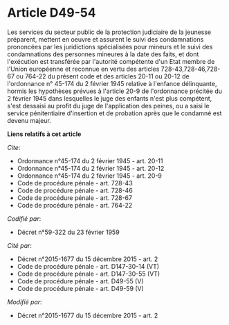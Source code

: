# Article D49-54

Les services du secteur public de la protection judiciaire de la jeunesse préparent, mettent en oeuvre et assurent le suivi
des condamnations prononcées par les juridictions spécialisées pour mineurs et le suivi des condamnations des personnes
mineures à la date des faits, et dont l'exécution est transférée par l'autorité compétente d'un Etat membre de l'Union
européenne et reconnue en vertu des articles 728-43,728-46,728-67 ou 764-22 du présent code et des articles 20-11 ou 20-12 de
l'ordonnance n° 45-174 du 2 février 1945 relative à l'enfance délinquante, hormis les hypothèses prévues à l'article 20-9 de
l'ordonnance précitée du 2 février 1945 dans lesquelles le juge des enfants n'est plus compétent, s'est dessaisi au profit du
juge de l'application des peines, ou a saisi le service pénitentiaire d'insertion et de probation après que le condamné est
devenu majeur.

**Liens relatifs à cet article**

_Cite_:

  - Ordonnance n°45-174 du 2 février 1945 - art. 20-11
  - Ordonnance n°45-174 du 2 février 1945 - art. 20-12
  - Ordonnance n°45-174 du 2 février 1945 - art. 20-9
  - Code de procédure pénale - art. 728-43
  - Code de procédure pénale - art. 728-46
  - Code de procédure pénale - art. 728-67
  - Code de procédure pénale - art. 764-22

_Codifié par_:

  - Décret n°59-322 du 23 février 1959

_Cité par_:

  - Décret n°2015-1677 du 15 décembre 2015 - art. 2
  - Code de procédure pénale - art. D147-30-14 (VT)
  - Code de procédure pénale - art. D147-30-55 (VT)
  - Code de procédure pénale - art. D49-55 (V)
  - Code de procédure pénale - art. D49-59 (V)

_Modifié par_:

  - Décret n°2015-1677 du 15 décembre 2015 - art. 2
